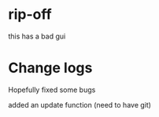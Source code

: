 # rip-off

this has a bad gui

# Change logs

Hopefully fixed some bugs

added an update function (need to have git)
